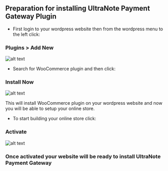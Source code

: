 ##  Preparation for installing UltraNote Payment Gateway Plugin

- First login to your wordpress website then from the wordpress menu to the left click:

### Plugins > Add New

![alt text](https://www.ultranote.org/wp-content/uploads/2019/04/add_new.png)

- Search for WooCommerce plugin and then click:

### Install Now

![alt text](https://www.ultranote.org/wp-content/uploads/2019/04/woocommerce.png)

This will install WooCommerce plugin on your wordpress website and now you will be able to setup your online store.

- To start building your online store click:

### Activate 

![alt text](https://www.ultranote.org/wp-content/uploads/2019/04/activate.png)


### Once activated your website will be ready to install UltraNote Payment Gateway

